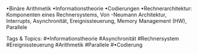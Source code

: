 •Binäre Arithmetik
•Informationstheorie
•Codierungen
•Rechnerarchitektur: Komponenten eines Rechnersystems, Von -Neumann Architektur, 
Interrupts, Asynchronität, Ereignissteuerung, Memory Management (HW), Parallele

   Tags & Topics:
   #•Informationstheorie
   #Asynchronität
   #Rechnersystem
   #Ereignissteuerung
   #Arithmetik
   #Parallele
   #•Codierung